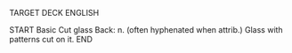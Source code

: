 TARGET DECK
ENGLISH

START
Basic
Cut glass
Back: n. (often hyphenated when attrib.) Glass with patterns cut on it.
END
